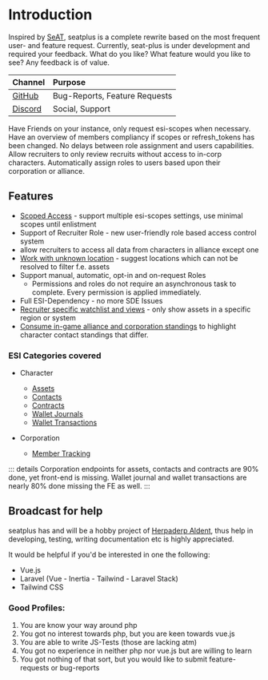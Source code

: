 # Introduction

Inspired by [SeAT](https://github.com/eveseat/seat), seatplus is a
complete rewrite based on the most frequent user- and feature request.
Currently, seat-plus is under development and required your feedback.
What do you like? What feature would you like to see? Any feedback is of
value.

| Channel                                        | Purpose                       |
|:-----------------------------------------------|:------------------------------|
| [GitHub](https://github.com/seatplus/seatplus) | Bug-Reports, Feature Requests |
| [Discord](https://discord.gg/3UR5uDDMjK)       | Social, Support               |

Have Friends on your instance, only request esi-scopes when necessary.
Have an overview of members compliancy if scopes or refresh_tokens has
been changed. No delays between role assignment and users capabilities.
Allow recruiters to only review recruits without access to in-corp
characters. Automatically assign roles to users based upon their
corporation or alliance.

## Features

- [Scoped Access](../feature/README.md#login-scopes) - support multiple esi-scopes
  settings, use minimal scopes until enlistment
- Support of Recruiter Role - new user-friendly role based access
  control system
- allow recruiters to access all data from characters in alliance except
  one
- [Work with unknown location](../feature/README.md#unknown-locations) - suggest locations which can not be
  resolved to filter f.e. assets
- Support manual, automatic, opt-in and on-request Roles
  - Permissions and roles do not require an asynchronous task to
    complete. Every permission is applied immediately.
- Full ESI-Dependency - no more SDE Issues
- [Recruiter specific watchlist and views](../feature/README.md#applications) - only show assets in a
  specific region or system
- [Consume in-game alliance and corporation standings](../feature/README.md#character-contacts) to highlight
  character contact standings that differ.

### ESI Categories covered

- Character
  - [Assets](../feature/README.md#applications)
  - [Contacts](../feature/README.md#character-contacts)
  - [Contracts](../feature/README.md#character-contracts)
  - [Wallet Journals](../feature/README.md#character-wallets)
  - [Wallet Transactions](../feature/README.md#character-wallets)

- Corporation
  - [Member Tracking](../feature/README.md#corporation-member-tracking)

::: details Corporation endpoints for assets, contacts and contracts are
90% done, yet front-end is missing. Wallet journal and wallet
transactions are nearly 80% done missing the FE as well. :::


## Broadcast for help

seatplus has and will be a hobby project of
[Herpaderp Aldent](https://evewho.com/character/95725047), thus help in
developing, testing, writing documentation etc is highly appreciated.

It would be helpful if you'd be interested in one the following:
- Vue.js
- Laravel (Vue - Inertia - Tailwind - Laravel Stack)
- Tailwind CSS

### Good Profiles:

1. You are know your way around php
2. You got no interest towards php, but you are keen towards vue.js
3. You are able to write JS-Tests (those are lacking atm)
4. You got no experience in neither php nor vue.js but are willing to
   learn
5. You got nothing of that sort, but you would like to submit
   feature-requests or bug-reports

